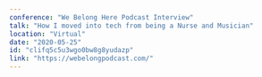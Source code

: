 ```yaml
---
conference: "We Belong Here Podcast Interview"
talk: "How I moved into tech from being a Nurse and Musician"
location: "Virtual"
date: "2020-05-25"
id: "clifq5c5u3wgo0bw8g8yudazp"
link: "https://webelongpodcast.com/"
---
```


